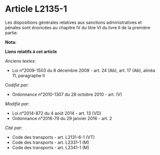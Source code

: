 # Article L2135-1

Les dispositions générales relatives aux sanctions administratives et pénales sont énoncées au chapitre IV du titre VI du
livre II de la première partie.

**Nota:**



**Liens relatifs à cet article**

_Anciens textes_:

  - Loi n°2009-1503 du 8 décembre 2009 - art. 24 (Ab), art. 17 (Ab), alinéa 11, paragraphe II

_Codifié par_:

  - Ordonnance n°2010-1307 du 28 octobre 2010 - art. (V)

_Modifié par_:

  - Loi n°2014-872 du 4 août 2014 - art. 13 (VD)
  - Ordonnance n°2016-79 du 29 janvier 2016 - art. 2

_Cité par_:

  - Code des transports - art. L2131-6-1 (VT)
  - Code des transports - art. L2331-1 (M)
  - Code des transports - art. L2341-1 (M)
